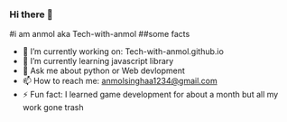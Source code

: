 ### Hi there 👋

<!--
**Tech-with-anmol/Tech-with-anmol** is a ✨ _special_ ✨ repository because its `README.md` (this file) appears on your GitHub profile.

Here are some ideas to get you started:

- 🔭 I’m currently working on Tech-with-anmol.github.io 
- 🌱 I’m currently learning javascript library
- 👯 I’m looking to collaborate on
- 🤔 I’m looking for help with 
- 💬 Ask me about python or Web devlopment
- 📫 How to reach me: anmolsinghaa1234@gmail.com 
- 😄 Pronouns: ...
- ⚡ Fun fact: I learned game development for about a month but all my work gone trash
-->
#i am anmol aka Tech-with-anmol
##some facts

- 🔭 I’m currently working on: Tech-with-anmol.github.io 
- 🌱 I’m currently learning javascript library
- 💬 Ask me about python or Web devlopment
- 📫 How to reach me: anmolsinghaa1234@gmail.com 
- ⚡ Fun fact: I learned game development for about a month but all my work gone trash
